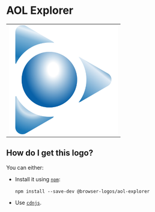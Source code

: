 # AOL Explorer

<table>
    <tr height=300>
        <td>
            <a href="https://github.com/alrra/browser-logos/tree/82e17591d5fef5ee560fe89e857fcf8b1ab1674d/src/archive/aol-explorer">
                <img width=290 src="https://raw.githubusercontent.com/alrra/browser-logos/82e17591d5fef5ee560fe89e857fcf8b1ab1674d/src/archive/aol-explorer/aol-explorer.svg?sanitize=true" alt="AOL Explorer browser logo">
            </a>
        </td>
    </tr>
</table>

## How do I get this logo?

You can either:

* Install it using [`npm`][npm]:

  `npm install --save-dev @browser-logos/aol-explorer`

* Use [`cdnjs`][cdnjs].

<!-- Link labels: -->

[cdnjs]: https://cdnjs.com/libraries/browser-logos
[npm]: https://www.npmjs.com/
